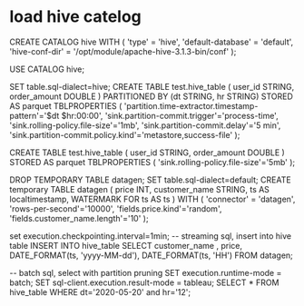 # load hive catelog
CREATE CATALOG hive WITH (
    'type' = 'hive',
    'default-database' = 'default',
    'hive-conf-dir' = '/opt/module/apache-hive-3.1.3-bin/conf'
);

USE CATALOG hive;


SET table.sql-dialect=hive;
CREATE TABLE test.hive_table (
  user_id STRING,
  order_amount DOUBLE
) PARTITIONED BY (dt STRING, hr STRING) STORED AS parquet TBLPROPERTIES (
  'partition.time-extractor.timestamp-pattern'='$dt $hr:00:00',
  'sink.partition-commit.trigger'='process-time',
  'sink.rolling-policy.file-size'='1mb',
  'sink.partition-commit.delay'='5 min',
  'sink.partition-commit.policy.kind'='metastore,success-file'
);

CREATE TABLE test.hive_table (
  user_id STRING,
  order_amount DOUBLE
) STORED AS parquet TBLPROPERTIES (
  'sink.rolling-policy.file-size'='5mb'
);

DROP TEMPORARY TABLE datagen;
SET table.sql-dialect=default;
CREATE temporary TABLE datagen (
  price INT,
  customer_name STRING,
  ts AS localtimestamp,
  WATERMARK FOR ts AS ts
) WITH (
  'connector' = 'datagen',
  'rows-per-second'='10000',
  'fields.price.kind'='random',
  'fields.customer_name.length'='10'
);


set execution.checkpointing.interval=1min;
-- streaming sql, insert into hive table
INSERT INTO hive_table 
SELECT customer_name , price, DATE_FORMAT(ts, 'yyyy-MM-dd'), DATE_FORMAT(ts, 'HH')
FROM datagen;

-- batch sql, select with partition pruning
SET execution.runtime-mode = batch;
SET sql-client.execution.result-mode = tableau;
SELECT * FROM hive_table WHERE dt='2020-05-20' and hr='12';